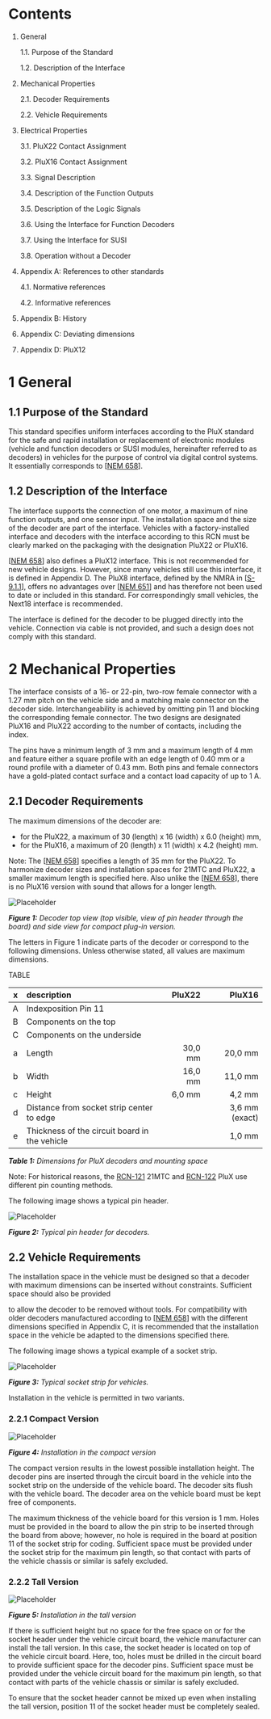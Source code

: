 
# Contents

1. General

    1.1. Purpose of the Standard

    1.2. Description of the Interface

2. Mechanical Properties

    2.1. Decoder Requirements

    2.2. Vehicle Requirements

3. Electrical Properties

    3.1. PluX22 Contact Assignment

    3.2. PluX16 Contact Assignment

    3.3. Signal Description

    3.4. Description of the Function Outputs

    3.5. Description of the Logic Signals

    3.6. Using the Interface for Function Decoders

    3.7. Using the Interface for SUSI

    3.8. Operation without a Decoder

4. Appendix A: References to other standards

    4.1. Normative references

    4.2. Informative references

5. Appendix B: History

6. Appendix C: Deviating dimensions

7. Appendix D: PluX12

# 1 General

## 1.1 Purpose of the Standard

This standard specifies uniform interfaces according to the PluX standard for the safe and rapid installation or replacement of electronic modules (vehicle and function decoders or SUSI modules, hereinafter referred to as decoders) in vehicles for the purpose of control via digital control systems. It essentially corresponds to [[NEM 658]()].

## 1.2 Description of the Interface

The interface supports the connection of one motor, a maximum of nine function outputs, and one sensor input. The installation space and the size of the decoder are part of the interface. Vehicles with a factory-installed interface and decoders with the interface according to this RCN must be clearly marked on the packaging with the designation PluX22 or PluX16.

[[NEM 658]()] also defines a PluX12 interface. This is not recommended for new vehicle designs. However, since many vehicles still use this interface, it is defined in Appendix D. The PluX8 interface, defined by the NMRA in [[S-9.1.1]()], offers no advantages over [[NEM 651]()] and has therefore not been used to date or included in this standard. For correspondingly small vehicles, the Next18 interface is recommended.

The interface is defined for the decoder to be plugged directly into the vehicle. Connection via cable is not provided, and such a design does not comply with this standard.

# 2 Mechanical Properties

The interface consists of a 16- or 22-pin, two-row female connector with a 1.27 mm pitch on the vehicle side and a matching male connector on the decoder side. Interchangeability is achieved by omitting pin 11 and blocking the corresponding female connector. The two designs are designated PluX16 and PluX22 according to the number of contacts, including the index.

The pins have a minimum length of 3 mm and a maximum length of 4 mm and feature either a square profile with an edge length of 0.40 mm or a round profile with a diameter of 0.43 mm. Both pins and female connectors have a gold-plated contact surface and a contact load capacity of up to 1 A.

## 2.1 Decoder Requirements

The maximum dimensions of the decoder are:

* for the PluX22, a maximum of 30 (length) x 16 (width) x 6.0 (height) mm,
* for the PluX16, a maximum of 20 (length) x 11 (width) x 4.2 (height) mm.

Note: The [[NEM 658]()] specifies a length of 35 mm for the PluX22. To harmonize decoder sizes and installation spaces for 21MTC and PluX22, a smaller maximum length is specified here. Also unlike the [[NEM 658]()], there is no PluX16 version with sound that allows for a longer length.

![Placeholder]()

***Figure 1:** Decoder top view (top visible, view of pin header through the board) and side view for compact plug-in version.*

The letters in Figure 1 indicate parts of the decoder or correspond to the following dimensions. Unless otherwise stated, all values ​​are maximum dimensions.

TABLE

| x     | description                                   | PluX22  | PluX16         |
| :---: | :-------------------------------------------- | ------: | -------------: |
| A     | Indexposition Pin 11                          |         |                |
| B     | Components on the top                         |         |                |
| C     | Components on the underside                   |         |                |
| a     | Length                                        | 30,0 mm | 20,0 mm        |
| b     | Width                                         | 16,0 mm | 11,0 mm        |
| c     | Height                                        | 6,0 mm  | 4,2 mm         |
| d     | Distance from socket strip center to edge     |         | 3,6 mm (exact) |
| e     | Thickness of the circuit board in the vehicle |         | 1,0 mm         |

***Table 1:** Dimensions for PluX decoders and mounting space*

Note: For historical reasons, the [RCN-121]() 21MTC and [RCN-122]() PluX use different pin counting methods.

The following image shows a typical pin header.

![Placeholder]()

***Figure 2:** Typical pin header for decoders.*

## 2.2 Vehicle Requirements

The installation space in the vehicle must be designed so that a decoder with maximum dimensions can be inserted without constraints. Sufficient space should also be provided

to allow the decoder to be removed without tools. For compatibility with older decoders manufactured according to [[NEM 658]()] with the different dimensions specified in Appendix C, it is recommended that the installation space in the vehicle be adapted to the dimensions specified there.

The following image shows a typical example of a socket strip.

![Placeholder]()

***Figure 3:** Typical socket strip for vehicles.*

Installation in the vehicle is permitted in two variants.

### 2.2.1 Compact Version

![Placeholder]()

***Figure 4:** Installation in the compact version*

The compact version results in the lowest possible installation height. The decoder pins are inserted through the circuit board in the vehicle into the socket strip on the underside of the vehicle board. The decoder sits flush with the vehicle board. The decoder area on the vehicle board must be kept free of components.

The maximum thickness of the vehicle board for this version is 1 mm. Holes must be provided in the board to allow the pin strip to be inserted through the board from above; however, no hole is required in the board at position 11 of the socket strip for coding. Sufficient space must be provided under the socket strip for the maximum pin length, so that contact with parts of the vehicle chassis or similar is safely excluded.

### 2.2.2 Tall Version

![Placeholder]()

***Figure 5:** Installation in the tall version*

If there is sufficient height but no space for the free space on or for the socket header under the vehicle circuit board, the vehicle manufacturer can install the tall version. In this case, the socket header is located on top of the vehicle circuit board. Here, too, holes must be drilled in the circuit board to provide sufficient space for the decoder pins. Sufficient space must be provided under the vehicle circuit board for the maximum pin length, so that contact with parts of the vehicle chassis or similar is safely excluded.

To ensure that the socket header cannot be mixed up even when installing the tall version, position 11 of the socket header must be completely sealed.
